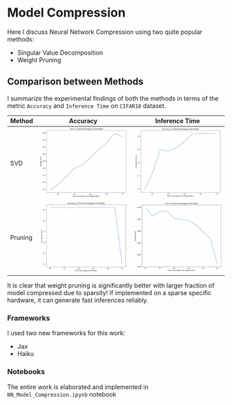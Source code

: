 # Model Compression
Here I discuss Neural Network Compression using two quite popular methods:
- Singular Value Decomposition
- Weight Pruning

## Comparison between Methods
I summarize the experimental findings of both the methods in terms of the metric `Accuracy` and `Inference Time` on `CIFAR10` dataset.

Method|Accuracy|Inference Time
-|-|-
SVD|![SVD Accuracy](Plots/3.png)|![SVD Inference Time](Plots/4.png)
Pruning|![Pruning Accuracy](Plots/1.png)|![Pruning Inference Time](Plots/2.png)

It is clear that weight pruning is significantly better with larger fraction of model compressed due to sparsity! If implemented on a sparse specific hardware, it can generate fast inferences reliably.

### Frameworks
I used two new frameworks for this work:
- Jax
- Haiku

### Notebooks
The entire work is elaborated and implemented in `NN_Model_Compression.ipynb` notebook
